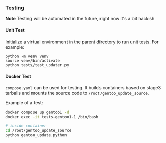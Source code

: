 ### Testing
**Note** Testing will be automated in the future, right now it's a bit hackish

#### Unit Test
Initialize a virtual environment in the parent directory to run unit tests. 
For example:
```
python -m venv venv
source venv/bin/activate
python tests/test_updater.py
```

#### Docker Test
`compose.yaml` can be used for testing. It builds containers based on stage3 
tarballs and mounts the source code to `/root/gentoo_update_source`.  

Example of a test:
```bash
docker compose up gentoo1 -d
docker exec -it tests-gentoo1-1 /bin/bash

# inside container
cd /root/gentoo_update_source
python gentoo_update.python
```
